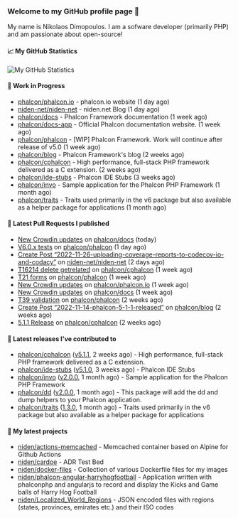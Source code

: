 ### Welcome to my GitHub profile page 👋

My name is Nikolaos Dimopoulos. I am a sofware developer (primarily PHP) and am passionate about open-source!

#### 📈 My GitHub Statistics

![My GitHub Statistics](https://github-readme-stats.vercel.app/api?username=niden&show_icons=true&count_private=true&hide_title=true&theme=transparent)

#### 👷 Work in Progress

- [phalcon/phalcon.io](https://github.com/phalcon/phalcon.io) - phalcon.io website (1 day ago)
- [niden-net/niden-net](https://github.com/niden-net/niden-net) - niden.net Blog (1 day ago)
- [phalcon/docs](https://github.com/phalcon/docs) - Phalcon Framework documentation (1 week ago)
- [phalcon/docs-app](https://github.com/phalcon/docs-app) - Official Phalcon documentation website. (1 week ago)
- [phalcon/phalcon](https://github.com/phalcon/phalcon) - [WIP] Phalcon Framework. Work will continue after release of v5.0 (1 week ago)
- [phalcon/blog](https://github.com/phalcon/blog) - Phalcon Framework&#39;s blog (2 weeks ago)
- [phalcon/cphalcon](https://github.com/phalcon/cphalcon) - High performance, full-stack PHP framework delivered as a C extension. (2 weeks ago)
- [phalcon/ide-stubs](https://github.com/phalcon/ide-stubs) - Phalcon IDE Stubs (3 weeks ago)
- [phalcon/invo](https://github.com/phalcon/invo) - Sample application for the Phalcon PHP Framework (1 month ago)
- [phalcon/traits](https://github.com/phalcon/traits) - Traits used primarily in the v6 package but also available as a helper package for applications (1 month ago)

#### 🔨 Latest Pull Requests I published

- [New Crowdin updates](https://github.com/phalcon/docs/pull/3111) on [phalcon/docs](https://github.com/phalcon/docs) (today)
- [V6.0.x tests](https://github.com/phalcon/phalcon/pull/293) on [phalcon/phalcon](https://github.com/phalcon/phalcon) (1 day ago)
- [Create Post “2022-11-26-uploading-coverage-reports-to-codecov-io-and-codacy”](https://github.com/niden-net/niden-net/pull/35) on [niden-net/niden-net](https://github.com/niden-net/niden-net) (2 days ago)
- [T16214 delete getrelated](https://github.com/phalcon/cphalcon/pull/16215) on [phalcon/cphalcon](https://github.com/phalcon/cphalcon) (1 week ago)
- [T21 forms](https://github.com/phalcon/phalcon/pull/292) on [phalcon/phalcon](https://github.com/phalcon/phalcon) (1 week ago)
- [New Crowdin updates](https://github.com/phalcon/phalcon.io/pull/140) on [phalcon/phalcon.io](https://github.com/phalcon/phalcon.io) (1 week ago)
- [New Crowdin updates](https://github.com/phalcon/docs/pull/3107) on [phalcon/docs](https://github.com/phalcon/docs) (1 week ago)
- [T39 validation](https://github.com/phalcon/phalcon/pull/291) on [phalcon/phalcon](https://github.com/phalcon/phalcon) (2 weeks ago)
- [Create Post “2022-11-14-phalcon-5-1-1-released”](https://github.com/phalcon/blog/pull/521) on [phalcon/blog](https://github.com/phalcon/blog) (2 weeks ago)
- [5.1.1 Release](https://github.com/phalcon/cphalcon/pull/16206) on [phalcon/cphalcon](https://github.com/phalcon/cphalcon) (2 weeks ago)

#### 🔭 Latest releases I've contributed to

- [phalcon/cphalcon](https://github.com/phalcon/cphalcon) ([v5.1.1](https://github.com/phalcon/cphalcon/releases/tag/v5.1.1), 2 weeks ago) - High performance, full-stack PHP framework delivered as a C extension.
- [phalcon/ide-stubs](https://github.com/phalcon/ide-stubs) ([v5.1.0](https://github.com/phalcon/ide-stubs/releases/tag/v5.1.0), 3 weeks ago) - Phalcon IDE Stubs
- [phalcon/invo](https://github.com/phalcon/invo) ([v2.0.0](https://github.com/phalcon/invo/releases/tag/v2.0.0), 1 month ago) - Sample application for the Phalcon PHP Framework
- [phalcon/dd](https://github.com/phalcon/dd) ([v2.0.0](https://github.com/phalcon/dd/releases/tag/v2.0.0), 1 month ago) - This package will add the dd and dump helpers to your Phalcon application.
- [phalcon/traits](https://github.com/phalcon/traits) ([1.3.0](https://github.com/phalcon/traits/releases/tag/1.3.0), 1 month ago) - Traits used primarily in the v6 package but also available as a helper package for applications

#### 🌱 My latest projects

- [niden/actions-memcached](https://github.com/niden/actions-memcached) - Memcached container based on Alpine for Github Actions
- [niden/cardoe](https://github.com/niden/cardoe) - ADR Test Bed
- [niden/docker-files](https://github.com/niden/docker-files) - Collection of various Dockerfile files for my images
- [niden/phalcon-angular-harryhogfootball](https://github.com/niden/phalcon-angular-harryhogfootball) - Application written with phalconphp and angularjs to record and display the Kicks and Game balls of Harry Hog Football
- [niden/Localized_World_Regions](https://github.com/niden/Localized_World_Regions) - JSON encoded files with regions (states, provinces, emirates etc.) and their ISO codes


